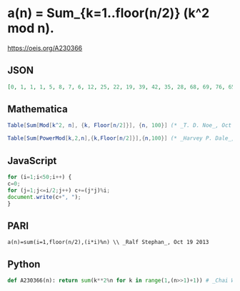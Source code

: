 # a\(n\) \= Sum\_\{k\=1\.\.floor\(n/2\)\} \(k^2 mod n\)\.
https://oeis.org/A230366
## JSON
```JSON
[0, 1, 1, 1, 5, 8, 7, 6, 12, 25, 22, 19, 39, 42, 35, 28, 68, 69, 76, 65, 91, 110, 92, 74, 125, 169, 144, 147, 203, 190, 186, 152, 242, 289, 245, 201, 333, 342, 286, 270, 410, 413, 430, 363, 420, 460, 423, 340, 490, 575, 578, 585, 689, 666, 605, 546, 760, 841]
```
## Mathematica
```Mathematica
Table[Sum[Mod[k^2, n], {k, Floor[n/2]}], {n, 100}] (* _T. D. Noe_, Oct 22 2013 *)
```
```Mathematica
Table[Sum[PowerMod[k,2,n],{k,Floor[n/2]}],{n,100}] (* _Harvey P. Dale_, Jul 03 2022 *)
```
## JavaScript
```JavaScript
for (i=1;i<50;i++) {
c=0;
for (j=1;j<=i/2;j++) c+=(j*j)%i;
document.write(c+", ");
}
```
## PARI
```PARI
a(n)=sum(i=1,floor(n/2),(i*i)%n) \\ _Ralf Stephan_, Oct 19 2013
```
## Python
```Python
def A230366(n): return sum(k**2%n for k in range(1,(n>>1)+1)) # _Chai Wah Wu_, Jun 02 2024
```

